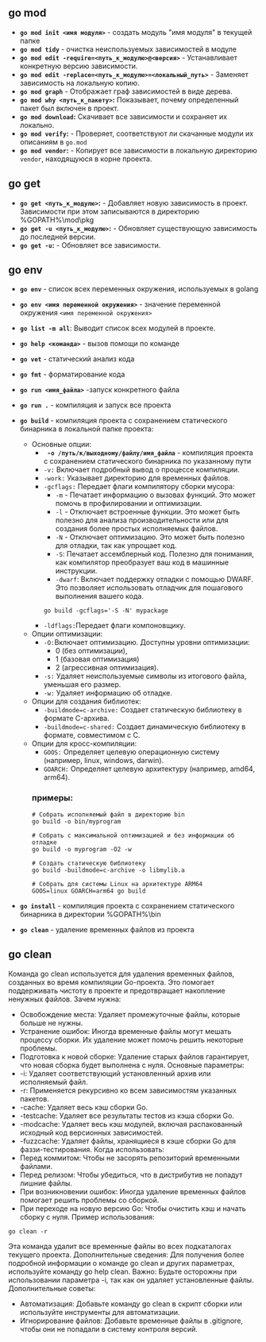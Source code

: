 
## go mod
- **`go mod init <имя модуля>`** - создать модуль "имя модуля" в текущей папке
- **`go mod tidy`** - очистка неиспользуемых зависимостей в модуле
- **`go mod edit -require=<путь_к_модулю>@<версия>`** - Устанавливает конкретную версию зависимости.
- **`go mod edit -replace=<путь_к_модулю>=<локальный_путь>`** -  Заменяет зависимость на локальную копию.
- **`go mod graph`** - Отображает граф зависимостей в виде дерева.
- **`go mod why <путь_к_пакету>`:** Показывает, почему определенный пакет был включен в проект.
- **`go mod download`:** Скачивает все зависимости и сохраняет их локально.
- **`go mod verify`:** - Проверяет, соответствуют ли скачанные модули их описаниям в `go.mod`
- **`go mod vendor`:** - Копирует все зависимости в локальную директорию `vendor`, находящуюся в корне проекта.

## go get
- **`go get <путь_к_модулю>`:** - Добавляет новую зависимость в проект. Зависимости при  этом записываются в директорию %GOPATH%\mod\pkg
- **`go get -u <путь_к_модулю>`:** - Обновляет существующую зависимость до последней версии.
- **`go get -u`:** - Обновляет все зависимости.

## go env
- **`go env`** - список всех переменных окружения, используемых в golang
- **`go env <имя переменной окружения>`** - значение переменной окружения `<имя переменной окружения>`


- **`go list -m all`**:  Выводит список всех модулей в проекте.
- **`go help <команда>`** - вызов помощи по команде
- **`go vet`** - статический анализ кода
- **`go fmt`** - форматирование кода

- **`go run <имя_файла>`** -запуск конкретного файла
- **`go run .`** - компиляция и запуск все проекта
-  **`go build`** - компиляция проекта с сохранением статического бинарника в локальной папке проекта:
	- Основные опции:
		- **` -o /путь/к/выходному/файлу/имя_файла`** - компиляция проекта с сохранением статического бинарника по указанному пути
		- `-v:` Включает подробный вывод о процессе компиляции.
		- `-work:` Указывает директорию для временных файлов.
		- `-gcflags:` Передает флаги компилятору сборки мусора:
			- `-m` - Печатает информацию о вызовах функций. Это может помочь в профилировании и оптимизации.
			- `-l` - Отключает встроенные функции. Это может быть полезно для анализа производительности или для создания более простых исполняемых файлов.
			- `-N` - Отключает оптимизацию. Это может быть полезно для отладки, так как упрощает код.
			- `-S`: Печатает ассемблерный код. Полезно для понимания, как компилятор преобразует ваш код в машинные инструкции.
			- `-dwarf`: Включает поддержку отладки с помощью DWARF. Это позволяет использовать отладчик для пошагового выполнения вашего кода.
			```shell
			go build -gcflags='-S -N' mypackage
			```
		- `-ldflags:`Передает флаги компоновщику.
	- Опции оптимизации:
		- `-O:`Включает оптимизацию. Доступны уровни оптимизации:
			- 0 (без оптимизации), 
			- 1 (базовая оптимизация)  
			- 2 (агрессивная оптимизация).
		- `-s:` Удаляет неиспользуемые символы из итогового файла, уменьшая его размер.
		- `-w:` Удаляет информацию об отладке.
	- Опции для создания библиотек:
		- `-buildmode=c-archive:` Создает статическую библиотеку в формате C-архива.
		- `-buildmode=c-shared:` Создает динамическую библиотеку в формате, совместимом с C.
	- Опции для кросс-компиляции:
		- `GOOS:` Определяет целевую операционную систему (например, linux, windows, darwin).
		- `GOARCH:` Определяет целевую архитектуру (например, amd64, arm64).
		### примеры:
		```shell
		# Собрать исполняемый файл в директорию bin
		go build -o bin/myprogram
		
		# Собрать с максимальной оптимизацией и без информации об отладке
		go build -o myprogram -O2 -w
		
		# Создать статическую библиотеку
		go build -buildmode=c-archive -o libmylib.a
		
		# Собрать для системы Linux на архитектуре ARM64
		GOOS=linux GOARCH=arm64 go build
		```
- **`go install`** - компиляция проекта с сохранением статического бинарника в  директории %GOPATH%\bin
- **`go clean`** - удаление временных файлов из проекта

## go clean
Команда go clean используется для удаления временных файлов, созданных во время компиляции Go-проекта. Это помогает поддерживать чистоту в проекте и предотвращает накопление ненужных файлов.
Зачем нужна:
 * Освобождение места: Удаляет промежуточные файлы, которые больше не нужны.
 * Устранение ошибок: Иногда временные файлы могут мешать процессу сборки. Их удаление может помочь решить некоторые проблемы.
 * Подготовка к новой сборке: Удаление старых файлов гарантирует, что новая сборка будет выполнена с нуля.
Основные параметры:
 * -i: Удаляет соответствующий установленный архив или исполняемый файл.
 * -r: Применяется рекурсивно ко всем зависимостям указанных пакетов.
 * -cache: Удаляет весь кэш сборки Go.
 * -testcache: Удаляет все результаты тестов из кэша сборки Go.
 * -modcache: Удаляет весь кэш модулей, включая распакованный исходный код версионных зависимостей.
 * -fuzzcache: Удаляет файлы, хранящиеся в кэше сборки Go для фаззи-тестирования.
Когда использовать:
 * Перед коммитом: Чтобы не засорять репозиторий временными файлами.
 * Перед релизом: Чтобы убедиться, что в дистрибутив не попадут лишние файлы.
 * При возникновении ошибок: Иногда удаление временных файлов помогает решить проблемы со сборкой.
 * При переходе на новую версию Go: Чтобы очистить кэш и начать сборку с нуля.
Пример использования:
```shell
go clean -r
```

Эта команда удалит все временные файлы во всех подкаталогах текущего проекта.
Дополнительные сведения:
Для получения более подробной информации о команде go clean и других параметрах, используйте команду go help clean.
Важно: Будьте осторожны при использовании параметра -i, так как он удаляет установленные файлы.
Дополнительные советы:
 * Автоматизация: Добавьте команду go clean в скрипт сборки или используйте инструменты для автоматизации.
 * Игнорирование файлов: Добавьте временные файлы в .gitignore, чтобы они не попадали в систему контроля версий.